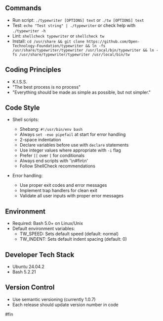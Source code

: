 
## Commands
- Run script: `./typewriter [OPTIONS] text` or `./tw [OPTIONS] text`
- Test: `echo "Test string" | ./typewriter` or check help with `./typewriter -h`
- Lint: `shellcheck typewriter` or `shellcheck tw`
- Install: `cd /usr/share && git clone https://github.com/Open-Technology-Foundation/typewriter && ln -fs /usr/share/typewriter/typewriter /usr/local/bin/typewriter && ln -fs /usr/share/typewriter/typewriter /usr/local/bin/tw`

## Coding Principles
- K.I.S.S.
- "The best process is no process"
- "Everything should be made as simple as possible, but not simpler."

## Code Style
- Shell scripts:
  - Shebang: `#!/usr/bin/env bash`
  - Always `set -euo pipefail` at start for error handling
  - 2-space indentation
  - Declare variables before use with `declare` statements
  - Use integer values where appropriate with `-i` flag
  - Prefer `[[` over `[` for conditionals
  - Always end scripts with '\n#fin\n'
  - Follow ShellCheck recommendations

- Error handling:
  - Use proper exit codes and error messages
  - Implement trap handlers for clean exit
  - Validate all user inputs with proper error messages

## Environment
- Required: Bash 5.0+ on Linux/Unix
- Default environment variables:
  - TW_SPEED: Sets default speed (default: normal)
  - TW_INDENT: Sets default indent spacing (default: 0)

## Developer Tech Stack
- Ubuntu 24.04.2
- Bash 5.2.21

## Version Control
- Use semantic versioning (currently 1.0.7)
- Each release should update version number in code

#fin
